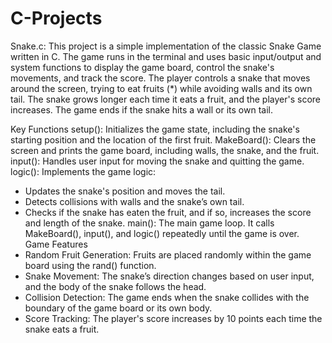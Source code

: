 # C-Projects

Snake.c:
  This project is a simple implementation of the classic Snake Game written in C. The game runs in the terminal and uses basic input/output and system functions to display the game board, control the snake's movements, and track the score. The player controls a snake that moves around the screen, trying to eat fruits (*) while avoiding walls and its own tail. The snake grows longer each time it eats a fruit, and the player's score increases. The game ends if the snake hits a wall or its own tail.
  
Key Functions
setup(): Initializes the game state, including the snake's starting position and the location of the first fruit.
MakeBoard(): Clears the screen and prints the game board, including walls, the snake, and the fruit.
input(): Handles user input for moving the snake and quitting the game.
logic(): Implements the game logic:
  - Updates the snake's position and moves the tail.
  - Detects collisions with walls and the snake’s own tail.
  - Checks if the snake has eaten the fruit, and if so, increases the score and length of the snake.
main(): The main game loop. It calls MakeBoard(), input(), and logic() repeatedly until the game is over.
Game Features
  - Random Fruit Generation: Fruits are placed randomly within the game board using the rand() function.
  - Snake Movement: The snake’s direction changes based on user input, and the body of the snake follows the head.
  - Collision Detection: The game ends when the snake collides with the boundary of the game board or its own body.
  - Score Tracking: The player's score increases by 10 points each time the snake eats a fruit.
